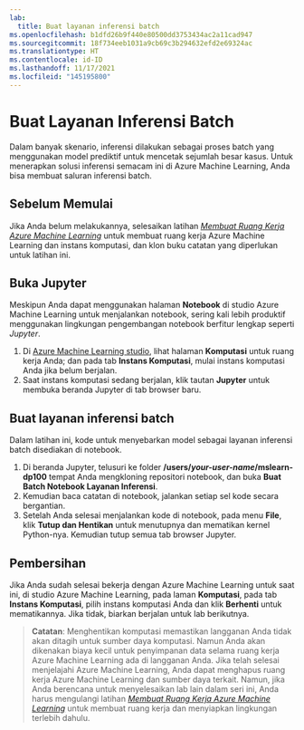```yaml
---
lab:
  title: Buat layanan inferensi batch
ms.openlocfilehash: b1dfd26b9f440e80500dd3753434ac2a11cad947
ms.sourcegitcommit: 18f734eeb1031a9cb69c3b294632efd2e69324ac
ms.translationtype: HT
ms.contentlocale: id-ID
ms.lasthandoff: 11/17/2021
ms.locfileid: "145195800"
---
```

# <a name="create-a-batch-inferencing-service"></a>Buat Layanan Inferensi Batch

Dalam banyak skenario, inferensi dilakukan sebagai proses batch yang menggunakan model prediktif untuk mencetak sejumlah besar kasus. Untuk menerapkan solusi inferensi semacam ini di Azure Machine Learning, Anda bisa membuat saluran inferensi batch.

## <a name="before-you-start"></a>Sebelum Memulai

Jika Anda belum melakukannya, selesaikan latihan *[Membuat Ruang Kerja Azure Machine Learning](01-create-a-workspace.md)* untuk membuat ruang kerja Azure Machine Learning dan instans komputasi, dan klon buku catatan yang diperlukan untuk latihan ini.

## <a name="open-jupyter"></a>Buka Jupyter

Meskipun Anda dapat menggunakan halaman **Notebook** di studio Azure Machine Learning untuk menjalankan notebook, sering kali lebih produktif menggunakan lingkungan pengembangan notebook berfitur lengkap seperti *Jupyter*.

1. Di [Azure Machine Learning studio](https://ml.azure.com), lihat halaman **Komputasi** untuk ruang kerja Anda; dan pada tab **Instans Komputasi**, mulai instans komputasi Anda jika belum berjalan.
2. Saat instans komputasi sedang berjalan, klik tautan **Jupyter** untuk membuka beranda Jupyter di tab browser baru.

## <a name="create-a-batch-inferencing-service"></a>Buat layanan inferensi batch

Dalam latihan ini, kode untuk menyebarkan model sebagai layanan inferensi batch disediakan di notebook.

1. Di beranda Jupyter, telusuri ke folder **/users/*your-user-name*/mslearn-dp100** tempat Anda mengkloning repositori notebook, dan buka **Buat Batch Notebook Layanan Inferensi**.
2. Kemudian baca catatan di notebook, jalankan setiap sel kode secara bergantian.
3. Setelah Anda selesai menjalankan kode di notebook, pada menu **File**, klik **Tutup dan Hentikan** untuk menutupnya dan mematikan kernel Python-nya. Kemudian tutup semua tab browser Jupyter.

## <a name="clean-up"></a>Pembersihan

Jika Anda sudah selesai bekerja dengan Azure Machine Learning untuk saat ini, di studio Azure Machine Learning, pada laman **Komputasi**, pada tab **Instans Komputasi**, pilih instans komputasi Anda dan klik **Berhenti** untuk mematikannya. Jika tidak, biarkan berjalan untuk lab berikutnya.

> **Catatan**: Menghentikan komputasi memastikan langganan Anda tidak akan ditagih untuk sumber daya komputasi. Namun Anda akan dikenakan biaya kecil untuk penyimpanan data selama ruang kerja Azure Machine Learning ada di langganan Anda. Jika telah selesai menjelajahi Azure Machine Learning, Anda dapat menghapus ruang kerja Azure Machine Learning dan sumber daya terkait. Namun, jika Anda berencana untuk menyelesaikan lab lain dalam seri ini, Anda harus mengulangi latihan *[Membuat Ruang Kerja Azure Machine Learning](01-create-a-workspace.md)* untuk membuat ruang kerja dan menyiapkan lingkungan terlebih dahulu.